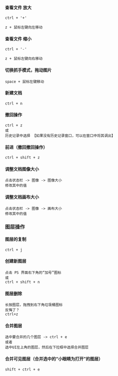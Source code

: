 #### 查看文件 放大 

```
ctrl + '+'
```

```
z + 鼠标左键向左移动
```





#### 查看文件 缩小

 ```
 ctrl + '-'
 ```

```
z + 鼠标左键向右移动
```



#### 切换抓手模式，拖动图片

```
space + 鼠标左键移动
```



#### 新建文档

```
ctrl + n
```



#### 撤回操作

```
ctrl + z
或
历史记录中选择 【如果没有历史记录窗口，可以在窗口中将其调出】
```



#### 前进（撤回撤回操作）

```
ctrl + shift + z
```



#### 调整文档图像大小

```
点击状态栏 -> 图像 -> 图像大小
修改其中的值
```

#### 调整文档画布大小

```
点击状态栏 -> 图像 -> 画布大小
修改其中的值
```



### 图层操作

#### 图层的复制

```
ctrl + j
```

#### 创建新图层

```
点击 PS 界面右下角的“加号”图标
或
ctrl + shift + n
```

#### 图层删除

```
长按图层，拖拽到右下角垃圾桶图标
反悔了？
ctrl+z
```



#### 合并图层

```
选中要合并的几个图层 -> ctrl + e
或者
选中UI左上角的图层，然后在下拉框中选择合并图层 
```



#### 合并可见图层（合并选中的“小眼睛为打开”的图层）

```
shift + ctrl + e
```

